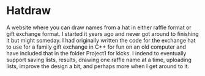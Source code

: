 # Hatdraw

A website where you can draw names from a hat in either raffle format or gift exchange format. I started it years ago and never got around to finishing it but might someday. I had originally written the code for the exchange hat to use for a family gift exchange in C++ for fun on an old computer and have included that in the folder Project1 for kicks. I indend to eventually support saving lists, results, drawing one raffle name at a time, uploading lists, improve the design a bit, and perhaps more when I get around to it.
